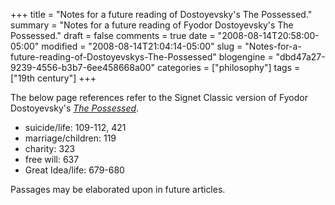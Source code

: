 +++
title = "Notes for a future reading of Dostoyevsky's The Possessed."
summary = "Notes for a future reading of Fyodor Dostoyevsky's The Possessed."
draft = false
comments = true
date = "2008-08-14T20:58:00-05:00"
modified = "2008-08-14T21:04:14-05:00"
slug = "Notes-for-a-future-reading-of-Dostoyevskys-The-Possessed"
blogengine = "dbd47a27-9239-4556-b3b7-6ee458668a00"
categories = ["philosophy"]
tags = ["19th century"]
+++

<p>
The below page references refer to the Signet Classic version of Fyodor Dostoyevsky&#39;s <em><a href="http://www.amazon.com/gp/product/0199540497?tag=strivinglifen-20" target="_blank">The Possessed</a></em>. 
</p>
<ul>
	<li>
	<div>
	suicide/life: 109-112, 421 
	</div>
	</li>
	<li>
	<div>
	marriage/children: 119 
	</div>
	</li>
	<li>
	<div>
	charity: 323 
	</div>
	</li>
	<li>
	<div>
	free will: 637 
	</div>
	</li>
	<li>
	<div>
	Great Idea/life: 679-680 
	</div>
	</li>
</ul>
<p>
Passages may be elaborated upon in future articles. 
</p>

